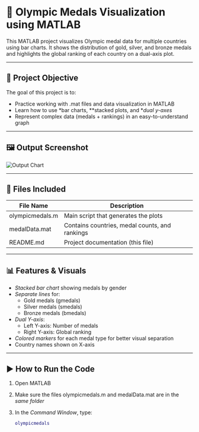 
# 🏅 Olympic Medals Visualization using MATLAB

This MATLAB project visualizes Olympic medal data for multiple countries using bar charts. It shows the distribution of gold, silver, and bronze medals and highlights the global ranking of each country on a dual-axis plot.

---

## 📌 Project Objective

The goal of this project is to:
- Practice working with .mat files and data visualization in MATLAB
- Learn how to use *bar charts, **stacked plots, and **dual y-axes*
- Represent complex data (medals + rankings) in an easy-to-understand graph

---

## 🖼 Output Screenshot

![Output Chart]("https://github.com/aneeshasoni1107-crypto/olympic-medals-matlab/blob/main/medaloutput.png")

---

## 📁 Files Included

| File Name          | Description                                      |
|-------------------|--------------------------------------------------|
| olympicmedals.m | Main script that generates the plots             |
| medalData.mat   | Contains countries, medal counts, and rankings   |
| README.md       | Project documentation (this file)                |

---

## 📊 Features & Visuals

- *Stacked bar chart* showing medals by gender
- *Separate lines* for:
  - Gold medals (gmedals)
  - Silver medals (smedals)
  - Bronze medals (bmedals)
- *Dual Y-axis*:
  - Left Y-axis: Number of medals
  - Right Y-axis: Global ranking
- *Colored markers* for each medal type for better visual separation
- Country names shown on X-axis

---

## ▶ How to Run the Code

1. Open MATLAB
2. Make sure the files olympicmedals.m and medalData.mat are in the *same folder*
3. In the *Command Window*, type:

   ```matlab
   olympicmedals
